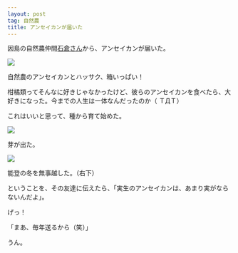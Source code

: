 ```yaml
---
layout: post
tag: 自然農
title: アンセイカンが届いた
---
```

因島の自然農仲間[石倉さん](http://kobapan.com/blog/2015/10/19/ishikura.html)から、アンセイカンが届いた。

<div class="img-box">
<p><img src="https://kobapan.com/f/33587539111_7b6e773cca.jpg" /></p>
<p>自然農のアンセイカンとハッサク、箱いっぱい！</p>
</div>

柑橘類ってそんなに好きじゃなかったけど、彼らのアンセイカンを食べたら、大好きになった。今までの人生は一体なんだったのか（ ＴДＴ）

これはいいと思って、種から育て始めた。

<div class="img-box">
<p><img src="https://kobapan.com/f/27832523262_9aeda03ab2.jpg" /></p>
<p>芽が出た。</p>
</div>

<div class="img-box">
<p><img src="https://kobapan.com/f/32903300883_8541fa473c.jpg" /></p>
<p>能登の冬を無事越した。（右下）</p>
</div>

ということを、その友達に伝えたら、「実生のアンセイカンは、あまり実がならないんだよ」。

げっ！

「まあ、毎年送るから（笑）」

うん。

